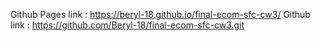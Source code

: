 Github Pages link : https://beryl-18.github.io/final-ecom-sfc-cw3/
Github link : https://github.com/Beryl-18/final-ecom-sfc-cw3.git
